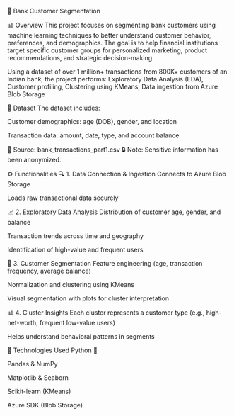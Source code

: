 🏦 Bank Customer Segmentation

📊 Overview
This project focuses on segmenting bank customers using machine learning techniques to better understand customer behavior, preferences, and demographics. The goal is to help financial institutions target specific customer groups for personalized marketing, product recommendations, and strategic decision-making.

Using a dataset of over 1 million+ transactions from 800K+ customers of an Indian bank, the project performs:
Exploratory Data Analysis (EDA),
Customer profiling,
Clustering using KMeans,
Data ingestion from Azure Blob Storage


📁 Dataset
The dataset includes:

Customer demographics: age (DOB), gender, and location

Transaction data: amount, date, type, and account balance


📂 Source: bank_transactions_part1.csv
🔒 Note: Sensitive information has been anonymized.


⚙️ Functionalities
🔍 1. Data Connection & Ingestion
Connects to Azure Blob Storage

Loads raw transactional data securely

📈 2. Exploratory Data Analysis
Distribution of customer age, gender, and balance

Transaction trends across time and geography

Identification of high-value and frequent users

🤖 3. Customer Segmentation
Feature engineering (age, transaction frequency, average balance)

Normalization and clustering using KMeans

Visual segmentation with plots for cluster interpretation

📊 4. Cluster Insights
Each cluster represents a customer type (e.g., high-net-worth, frequent low-value users)

Helps understand behavioral patterns in segments


🧰 Technologies Used
Python 🐍

Pandas & NumPy

Matplotlib & Seaborn

Scikit-learn (KMeans)

Azure SDK (Blob Storage)
